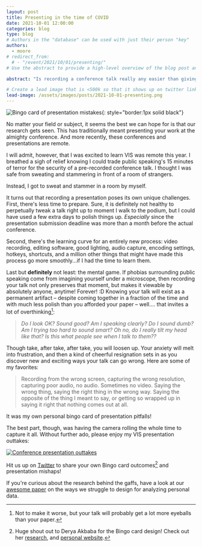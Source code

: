 ```yaml
---
layout: post
title: Presenting in the time of COVID
date: 2021-10-01 12:00:00
categories: blog
type: blog
# Authors in the "database" can be used with just their person "key"
authors:
  - moore
# redirect_from:
  # - "/event/2021/10/01/presenting/"
# Use the abstract to provide a high-level overview of the blog post and main takeaways.

abstract: "Is recording a conference talk really any easier than giving one?"

# Create a lead image that is <500k so that it shows up on twitter link preview
lead-image: /assets/images/posts/2021-10-01-presenting.png
---
```

![Bingo card of presentation mistakes]({{site.base_url}}/assets/images/posts/2021-10-01-presenting.png){: style="border:1px solid black"}

No matter your field or subject, it seems the best we can hope for is that our research gets seen.  This has traditionally meant presenting your work at the almighty conference.  And more recently, these conferences and presentations are remote.

I will admit, however, that I was excited to learn VIS was remote this year. I breathed a sigh of relief knowing I could trade public speaking's 15 minutes of terror for the security of a pre-recorded conference talk.  I thought I was safe from sweating and stammering in front of a room of strangers.

Instead, I got to sweat and stammer in a room by myself.

It turns out that recording a presentation poses its own unique challenges. First, there's less time to prepare.  Sure, it is definitely not healthy to perpetually tweak a talk right up to moment I walk to the podium, but I could have used a few extra days to polish things up. *Especially* since the presentation submission deadline was more than a month before the actual conference.  

Second, there's the learning curve for an entirely new process: video recording, editing software, good lighting, audio capture, encoding settings, hotkeys, shortcuts, and a million other things that might have made this process go more smoothly...if I had the time to learn them.

Last but **definitely** not least: the mental game. If phobias surrounding public speaking come from imagining yourself under a microscope, then recording your talk not only preserves that moment, but makes it viewable by absolutely anyone, anytime! Forever! :D  Knowing your talk will exist as a permanent artifact – despite coming together in a fraction of the time and with much less polish than you afforded your paper – well.... that invites a lot of overthinking[^1]:

> *Do I look OK?  Sound good?  Am I speaking clearly?  Do I sound dumb?  Am I trying too hard to sound smart? Oh no, do I really tilt my head like that?  Is this what people see when I talk to them??*

Though take, after take, after take, you will loosen up.  Your anxiety will melt into frustration, and then a kind of cheerful resignation sets in as you discover new and exciting ways your talk can go wrong.  Here are some of my favorites:

> Recording from the wrong screen, capturing the wrong resolution, capturing poor audio, no audio. Sometimes no video.  Saying the wrong thing, saying the right thing in the wrong way. Saying the opposite of the thing I meant to say, or getting so wrapped up in saying it right that nothing comes out at all.

It was my own personal bingo card of presentation pitfalls!  

The best part, though,  was having the camera rolling the whole time to capture it all.  Without further ado, please enjoy my VIS presentation outtakes:

[![Conference presentation outtakes](https://img.youtube.com/vi/8EKUTMKrhcQ/0.jpg)](https://www.youtube.com/watch?v=8EKUTMKrhcQ)

Hit us up on [Twitter](https://twitter.com/visdesignlab) to share your own Bingo card outcomes[^2] and presentation mishaps!

If you're curious about the research behind the gaffs, have a look at our [awesome paper](https://vdl.sci.utah.edu/publications/2021_preprint_gap/) on the ways we struggle to design for analyzing personal data.


[^1]: Not to make it worse, but your talk will probably get a lot more eyeballs than your paper.

[^2]: Huge shout out to Derya Akbaba for the Bingo card design!  Check out her [research](https://vdl.sci.utah.edu/team/akbaba/), and [personal website](https://gotdairyya.github.io/).
